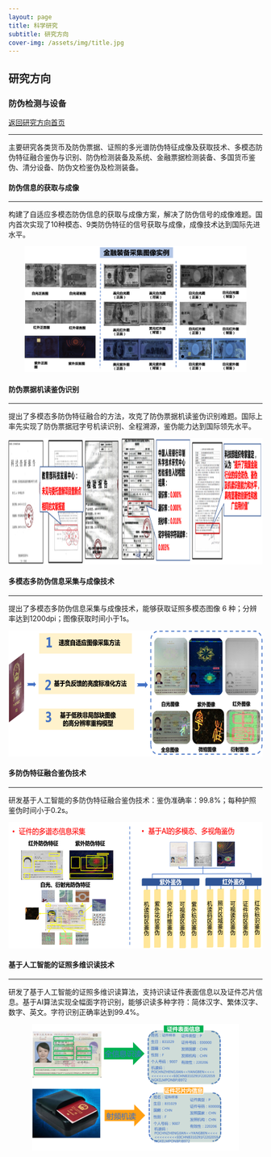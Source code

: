 ```yaml
---
layout: page
title: 科学研究
subtitle: 研究方向
cover-img: /assets/img/title.jpg
---
```

<!--
 * @Author: Conghao Wong
 * @Date: 2023-03-08 19:13:03
 * @LastEditors: Conghao Wong
 * @LastEditTime: 2023-03-11 20:41:47
 * @Description: file content
 * @Github: https://cocoon2wong.github.io
 * Copyright 2023 Conghao Wong, All Rights Reserved.
-->

<link rel="stylesheet" type="text/css" href="/assets/css/user.css">

## 研究方向

<div class="t_grid_back">
    <div>
        <h3>防伪检测与设备</h3>
    </div>
    <div>
        <a class="btn btn-info btn-lg get-started-btn btn_dark" href="/researchs/researchs_index">返回研究方向首页</a>
    </div>
</div>

---

主要研究各类货币及防伪票据、证照的多光谱防伪特征成像及获取技术、多模态防伪特征融合鉴伪与识别、防伪检测装备及系统、金融票据检测装备、多国货币鉴伪、清分设备、防伪文检鉴伪及检测装备。

#### 防伪信息的获取与成像
---

构建了自适应多模态防伪信息的获取与成像方案，解决了防伪信号的成像难题。国内首次实现了10种模态、9类防伪特征的信号获取与成像，成像技术达到国际先进水平。
 
<div align="center">
    <img style="height: 250px;" src="/assets/img/researchs/2/image001.png">
</div> 

#### 防伪票据机读鉴伪识别
---

提出了多模态多防伪特征融合的方法，攻克了防伪票据机读鉴伪识别难题。国际上率先实现了防伪票据冠字号机读识别、全程溯源，鉴伪能力达到国际领先水平。

<div align="center">
    <img style="height: 250px;" src="/assets/img/researchs/2/image002.png">
</div> 

#### 多模态多防伪信息采集与成像技术
---

提出了多模态多防伪信息采集与成像技术，能够获取证照多模态图像 6 种；分辨率达到1200dpi；图像获取时间小于1s。

<div align="center">
    <img style="height: 250px;" src="/assets/img/researchs/2/image003.png">
</div> 
 
#### 多防伪特征融合鉴伪技术
---

研发基于人工智能的多防伪特征融合鉴伪技术：鉴伪准确率：99.8%；每种护照鉴伪时间小于0.2s。

<div align="center">
    <img style="height: 250px;" src="/assets/img/researchs/2/image004.png">
</div> 
 

#### 基于人工智能的证照多维识读技术
---

研发了基于人工智能的证照多维识读算法，支持识读证件表面信息以及证件芯片信息。基于AI算法实现全幅面字符识别，能够识读多种字符：简体汉字、繁体汉字、数字、英文。字符识别正确率达到99.4%。
 
<div align="center">
    <img style="height: 250px;" src="/assets/img/researchs/2/image005.png">
</div> 
